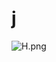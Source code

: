 # j

![H.png](https://github.com/Tan12d/Oracle-Database-Problems/assets/100254217/71f41c1d-d279-4538-bb97-09b1fe84914c)
